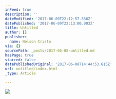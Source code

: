 ```yaml
---
inFeed: true
description: ''
dateModified: '2017-06-09T22:12:57.336Z'
datePublished: '2017-06-09T22:13:00.003Z'
title: Untitled
author: []
publisher:
  name: Nelson Cristo
via: {}
sourcePath: _posts/2017-06-08-untitled.md
hasPage: true
starred: false
datePublishedOriginal: '2017-06-08T14:44:53.615Z'
url: untitled/index.html
_type: Article

---
```

![](https://the-grid-user-content.s3-us-west-2.amazonaws.com/78b3afe6-6023-4f84-b541-1a7b96adc7dc.jpg)